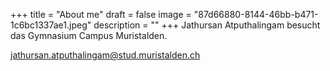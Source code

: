 +++
title = "About me"
draft = false
image = "87d66880-8144-46bb-b471-1c6bc1337ae1.jpeg"
description = ""
+++
Jathursan Atputhalingam besucht das Gymnasium Campus Muristalden.



jathursan.atputhalingam@stud.muristalden.ch